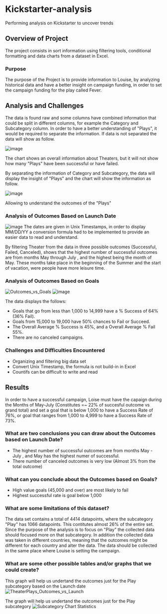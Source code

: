 # Kickstarter-analysis
Performing analysis on Kickstarter to uncover trends

## Overview of Project
The project consists in sort information using filtering tools, conditional formatting and data charts from a dataset in Excel.

### Purpose
The purpose of the Project is to provide information to Louise, by analyzing historical data and have a better insight on campaign funding, in order to set the campaign funding for the play called Fever.

## Analysis and Challenges
The data is found raw and some columns have combined information that could be split in different columns, for example the Category and Subcategory column. In order to have a better understanding of "Plays", it would be required to separate the information. If data is not separated the data will show as follow.

![image](https://user-images.githubusercontent.com/98929742/154858664-ec4cc45e-edd3-4355-bed8-31217ab65f5b.png)

The chart shows an overall information about Theaters, but it will not show how many "Plays" have been successful or have failed.

By separating the information of Category and Subcategory, the data will display the insight of "Plays" and the chart will show the information as follow.

![image](https://user-images.githubusercontent.com/98929742/154859030-a0b9e7c7-8a3f-494d-97e7-6a8e217bfa44.png)

Allowing to understand the outcomes of the "Plays"

### Analysis of Outcomes Based on Launch Date
![image](https://user-images.githubusercontent.com/98929742/154860213-cc82490d-0637-44c8-af44-2b6917b5adce.png)
The dates are given in Unix Timestamps, in order to display MM/DD/YY a conversion formula had to be implemented to provide an easier data to read and understand.

By filtering Theater from the data in three possible outcomes (Successful, Failed, Canceled), shows that the highest number of successful outcomes are from months May through July , and the highest being the month of May. These months take place in the beginning of the Summer and the start of vacation, were people have more leisure time.

### Analysis of Outcomes Based on Goals
![Outcomes_vs_Goals](https://user-images.githubusercontent.com/98929742/154859612-51b586bb-015b-42aa-8378-da6c4672f14b.png)
![image](https://user-images.githubusercontent.com/98929742/154859736-897f52b6-735b-4771-b718-a002e752953b.png)

The data displays the follows:

- Goals that go from less than 1,000 to 14,999 have a % Success of 64% (36% Fail).
- Goals from 15,000 to 19,000 have 50% chances to Fail or Succeed.
- The Overall Average % Success is 45%, and a Overall Average % Fail 55%.
- There are no canceled campaigns.


### Challenges and Difficulties Encountered
- Organizing and filtering big data set
- Convert Unix Timestamp, the formula is not build-in in Excel
- Countifs can be difficult to write and read

## Results

In order to have a successful campaign, Loise must have the capaign during the Months of May-July (Constitutes =~ 22% of succesful outcome vs grand total) and set a goal that is below 1,000 to have a Success Rate of 76%, or goal that ranges from 1,000 to 4,999 to have a Success Rate of 73%.

### What are two conclusions you can draw about the Outcomes based on Launch Date?
- The highest number of successful outcomes are from months May - July , and May has the highest numer of successful.
- There number of canceled outcomes is very low (Almost 3% from the total outcome)

### What can you conclude about the Outcomes based on Goals?
- High value goals (45,000 and over) are most likely to fail
- Highest successful rate is goal below 1,000

### What are some limitations of this dataset?
The data set contains a total of 4414 datapoints, where the subcategory "Play" has 1066 datapoints. This contitutes almost 26% of the entire set. Since the purpose of the analysis is to focus on "Play" the collected data should focused more on that subcategory. In addition the collected data was taken in different countries, meaning that the outcomes might be different for each country and alter the data. The data should be collected in the same place where Louise is setting the campaign. 

### What are some other possible tables and/or graphs that we could create?

This graph will help us undertand the outcomes just for the Play subcategory based on the Launch date
![TheaterPlays_Outcomes_vs_Launch](https://user-images.githubusercontent.com/98929742/154864195-e42d5eb9-5620-48a3-bd3f-d41798731843.png)

The graph will help us undertand the outcomes just for the Play subcategory
![Subcategory Chart Statistics](https://user-images.githubusercontent.com/98929742/154864199-d47c45d3-acd0-47c1-a196-46ac732606a9.png)

